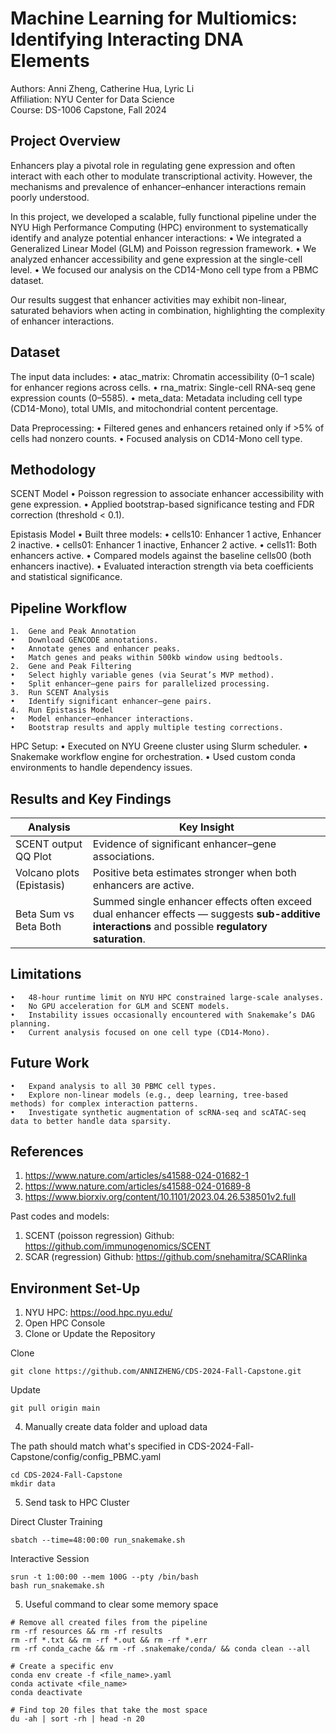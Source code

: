 # Machine Learning for Multiomics: Identifying Interacting DNA Elements

Authors: Anni Zheng, Catherine Hua, Lyric Li  
Affiliation: NYU Center for Data Science  
Course: DS-1006 Capstone, Fall 2024  

## Project Overview

Enhancers play a pivotal role in regulating gene expression and often interact with each other to modulate transcriptional activity. However, the mechanisms and prevalence of enhancer–enhancer interactions remain poorly understood.

In this project, we developed a scalable, fully functional pipeline under the NYU High Performance Computing (HPC) environment to systematically identify and analyze potential enhancer interactions:
	•	We integrated a Generalized Linear Model (GLM) and Poisson regression framework.
	•	We analyzed enhancer accessibility and gene expression at the single-cell level.
	•	We focused our analysis on the CD14-Mono cell type from a PBMC dataset.

Our results suggest that enhancer activities may exhibit non-linear, saturated behaviors when acting in combination, highlighting the complexity of enhancer interactions.

## Dataset

The input data includes:
	•	atac_matrix: Chromatin accessibility (0–1 scale) for enhancer regions across cells.
	•	rna_matrix: Single-cell RNA-seq gene expression counts (0–5585).
	•	meta_data: Metadata including cell type (CD14-Mono), total UMIs, and mitochondrial content percentage.

Data Preprocessing:
	•	Filtered genes and enhancers retained only if >5% of cells had nonzero counts.
	•	Focused analysis on CD14-Mono cell type.


## Methodology

SCENT Model
	•	Poisson regression to associate enhancer accessibility with gene expression.
	•	Applied bootstrap-based significance testing and FDR correction (threshold < 0.1).

Epistasis Model
	•	Built three models:
	•	cells10: Enhancer 1 active, Enhancer 2 inactive.
	•	cells01: Enhancer 1 inactive, Enhancer 2 active.
	•	cells11: Both enhancers active.
	•	Compared models against the baseline cells00 (both enhancers inactive).
	•	Evaluated interaction strength via beta coefficients and statistical significance.

## Pipeline Workflow
	1.	Gene and Peak Annotation
	•	Download GENCODE annotations.
	•	Annotate genes and enhancer peaks.
	•	Match genes and peaks within 500kb window using bedtools.
	2.	Gene and Peak Filtering
	•	Select highly variable genes (via Seurat’s MVP method).
	•	Split enhancer–gene pairs for parallelized processing.
	3.	Run SCENT Analysis
	•	Identify significant enhancer–gene pairs.
	4.	Run Epistasis Model
	•	Model enhancer–enhancer interactions.
	•	Bootstrap results and apply multiple testing corrections.

HPC Setup:
	•	Executed on NYU Greene cluster using Slurm scheduler.
	•	Snakemake workflow engine for orchestration.
	•	Used custom conda environments to handle dependency issues.

## Results and Key Findings
| Analysis                      | Key Insight |
|--------------------------------|-------------|
| SCENT output QQ Plot           | Evidence of significant enhancer–gene associations. |
| Volcano plots (Epistasis)      | Positive beta estimates stronger when both enhancers are active. |
| Beta Sum vs Beta Both          | Summed single enhancer effects often exceed dual enhancer effects — suggests **sub-additive interactions** and possible **regulatory saturation**. |

## Limitations
	•	48-hour runtime limit on NYU HPC constrained large-scale analyses.
	•	No GPU acceleration for GLM and SCENT models.
	•	Instability issues occasionally encountered with Snakemake’s DAG planning.
	•	Current analysis focused on one cell type (CD14-Mono).

## Future Work
	•	Expand analysis to all 30 PBMC cell types.
	•	Explore non-linear models (e.g., deep learning, tree-based methods) for complex interaction patterns.
	•	Investigate synthetic augmentation of scRNA-seq and scATAC-seq data to better handle data sparsity.
 
## References
1. https://www.nature.com/articles/s41588-024-01682-1 
2. https://www.nature.com/articles/s41588-024-01689-8
3. https://www.biorxiv.org/content/10.1101/2023.04.26.538501v2.full

Past codes and models:
1. SCENT (poisson regression) Github: https://github.com/immunogenomics/SCENT
2. SCAR (regression) Github: https://github.com/snehamitra/SCARlinka

## Environment Set-Up
1. NYU HPC: https://ood.hpc.nyu.edu/
2. Open HPC Console
3. Clone or Update the Repository

Clone
```
git clone https://github.com/ANNIZHENG/CDS-2024-Fall-Capstone.git
```

Update
```
git pull origin main
```

4. Manually create data folder and upload data

The path should match what's specified in CDS-2024-Fall-Capstone/config/config_PBMC.yaml

```
cd CDS-2024-Fall-Capstone
mkdir data
```

5. Send task to HPC Cluster

Direct Cluster Training
```
sbatch --time=48:00:00 run_snakemake.sh
```

Interactive Session
```
srun -t 1:00:00 --mem 100G --pty /bin/bash
bash run_snakemake.sh
```

5. Useful command to clear some memory space

```
# Remove all created files from the pipeline
rm -rf resources && rm -rf results 
rm -rf *.txt && rm -rf *.out && rm -rf *.err
rm -rf conda_cache && rm -rf .snakemake/conda/ && conda clean --all

# Create a specific env
conda env create -f <file_name>.yaml
conda activate <file_name>
conda deactivate

# Find top 20 files that take the most space
du -ah | sort -rh | head -n 20
```

<!-- ## Modifications

- `seurat.yaml`: Commented out `macs2`, instead loads HPC's `macs2`
- `SCENTfunctions.R`: added a `library(Matrix)` call to import package

-->
